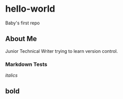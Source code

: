 # hello-world
Baby's first repo

## About Me
Junior Technical Writer trying to learn version control.

### Markdown Tests
*italics*

**bold**
---
